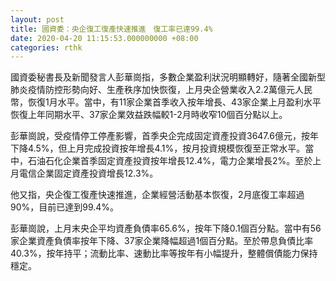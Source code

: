```yaml
---
layout: post
title: 國資委：央企復工復產快速推進　復工率已達99.4%
date: 2020-04-20 11:15:53.000000000 +08:00
categories: rthk
---
```


國資委秘書長及新聞發言人彭華崗指，多數企業盈利狀況明顯轉好，隨著全國新型肺炎疫情防控形勢向好、生產秩序加快恢復，上月央企營業收入2.2萬億元人民幣，恢復1月水平。當中，有11家企業首季收入按年增長、43家企業上月盈利水平恢復上年同期水平、37家企業效益跌幅較1-2月時收窄10個百分點以上。

彭華崗說，受疫情停工停產影響，首季央企完成固定資產投資3647.6億元，按年下降4.5%，但上月完成投資按年增長4.1%，按月投資規模恢復至正常水平。當中，石油石化企業首季固定資產投資按年增長12.4%，電力企業增長2%。至於上月電信企業固定資產投資增長12.3%。

他又指，央企復工復產快速推進，企業經營活動基本恢復，2月底復工率超過90%，目前已達到99.4%。

彭華崗說，上月末央企平均資產負債率65.6%，按年下降0.1個百分點。當中有56家企業資產負債率按年下降、37家企業降幅超過1個百分點。至於帶息負債比率40.3%，按年持平；流動比率、速動比率等按年有小幅提升，整體償債能力保持穩定。

